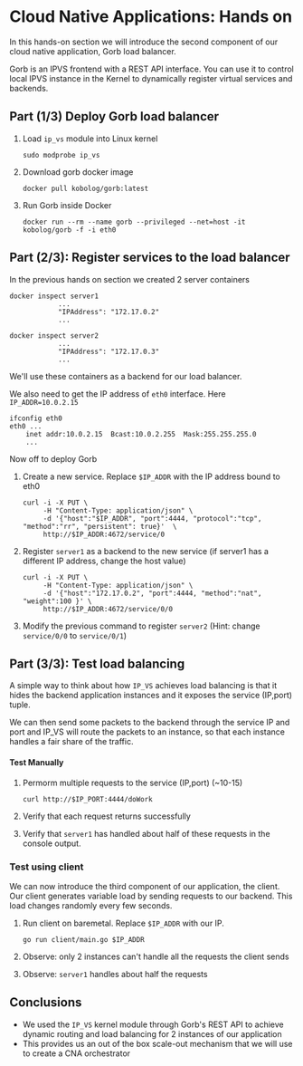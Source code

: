 # Cloud Native Applications: Hands on

In this hands-on section we will introduce the second component of our cloud 
native application, Gorb load balancer.

Gorb is an IPVS frontend with a REST API interface. You can use it to control 
local IPVS instance in the Kernel to dynamically register virtual services and 
backends.

## Part (1/3) Deploy Gorb load balancer


1. Load `ip_vs` module into Linux kernel  

   ```
   sudo modprobe ip_vs
   ```
2. Download gorb docker image  

   ```
   docker pull kobolog/gorb:latest
   ```
3. Run Gorb inside Docker  

   ```
   docker run --rm --name gorb --privileged --net=host -it kobolog/gorb -f -i eth0
   ```

## Part (2/3): Register services to the load balancer

In the previous hands on section we created 2 server containers

```
docker inspect server1
            ...
            "IPAddress": "172.17.0.2"
            ...

docker inspect server2
            ...
            "IPAddress": "172.17.0.3"
            ...
```

We'll use these containers as a backend for our load balancer.

We also need to get the IP address of `eth0` interface. 
Here `IP_ADDR=10.0.2.15`  
```
ifconfig eth0
eth0 ...
    inet addr:10.0.2.15  Bcast:10.0.2.255  Mask:255.255.255.0
    ...
```

Now off to deploy Gorb

1. Create a new service. Replace `$IP_ADDR` with the IP address bound to eth0  

   ```
   curl -i -X PUT \
        -H "Content-Type: application/json" \
        -d '{"host":"$IP_ADDR", "port":4444, "protocol":"tcp", "method":"rr", "persistent": true}'  \
        http://$IP_ADDR:4672/service/0 
   ```
2. Register `server1` as a backend to the new service (if server1 has a different IP address, change the host value)  

   ```
   curl -i -X PUT \
        -H "Content-Type: application/json" \
        -d '{"host":"172.17.0.2", "port":4444, "method":"nat", "weight":100 }' \
        http://$IP_ADDR:4672/service/0/0
   ```
3. Modify the previous command to register `server2` 
   (Hint: change `service/0/0` to `service/0/1`)


## Part (3/3): Test load balancing

A simple way to think about how `IP_VS` achieves load balancing is that it hides
the backend application instances and it exposes the service (IP,port) tuple.

We can then send some packets to the backend through the service IP and port 
and IP_VS will route the packets to an instance, so that each instance handles 
a fair share of the traffic.

#### Test Manually
1. Permorm multiple requests to the service (IP,port) (~10-15)  

   ```
   curl http://$IP_PORT:4444/doWork
   ```
2. Verify that each request returns successfully
3. Verify that `server1` has handled about half of these requests in the console 
   output.

### Test using client

We can now introduce the third component of our application, the client. Our 
client generates variable load by sending requests to our backend. This load 
changes randomly every few seconds.

1. Run client on baremetal. Replace `$IP_ADDR` with our IP.  

   ```
   go run client/main.go $IP_ADDR
   ```
2. Observe: only 2 instances can't handle all the requests the client sends
3. Observe: `server1` handles about half the requests


## Conclusions
- We used the `IP_VS` kernel module through Gorb's REST API to achieve dynamic 
  routing and load balancing for 2 instances of our application
- This provides us an out of the box scale-out mechanism that we will use to 
  create a CNA orchestrator
